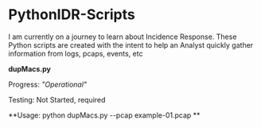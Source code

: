 # PythonIDR-Scripts
I am currently on a journey to learn about Incidence Response. These Python scripts are created with the intent to help an Analyst quickly gather information from logs, pcaps, events, etc 

**dupMacs.py**

Progress: *"Operational"*

Testing: Not Started, required 

**Usage: python dupMacs.py --pcap example-01.pcap **


